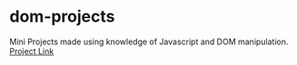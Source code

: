# dom-projects

Mini Projects made using knowledge of Javascript and DOM manipulation.
[Project Link](https://dom-miniprojects.netlify.app/)
